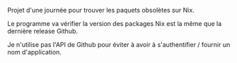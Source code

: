 Projet d'une journée pour trouver les paquets obsolètes sur Nix.

Le programme va vérifier la version des packages Nix est la même que la dernière release Github. 

Je n'utilise pas l'API de Github pour éviter à avoir à s'authentifier / fournir un nom d'application.

